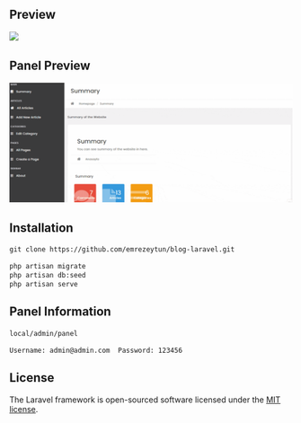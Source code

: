 ## Preview

<img src="https://github.com/emrezeytun/blog-laravel/blob/main/repo_img/blog_gif2-min.gif">

## Panel Preview

<img src="https://github.com/emrezeytun/blog-laravel/blob/main/repo_img/blog_panel-min.gif">


## Installation

```
git clone https://github.com/emrezeytun/blog-laravel.git
```

```
php artisan migrate
php artisan db:seed
php artisan serve
```

## Panel Information

```
local/admin/panel
```

```
Username: admin@admin.com  Password: 123456
```



## License

The Laravel framework is open-sourced software licensed under the [MIT license](https://opensource.org/licenses/MIT).


